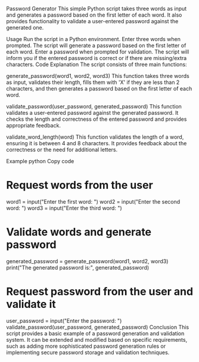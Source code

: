 Password Generator
This simple Python script takes three words as input and generates a password based on the first letter of each word. It also provides functionality to validate a user-entered password against the generated one.

Usage
Run the script in a Python environment.
Enter three words when prompted.
The script will generate a password based on the first letter of each word.
Enter a password when prompted for validation.
The script will inform you if the entered password is correct or if there are missing/extra characters.
Code Explanation
The script consists of three main functions:

generate_password(word1, word2, word3)
This function takes three words as input, validates their length, fills them with 'X' if they are less than 2 characters, and then generates a password based on the first letter of each word.

validate_password(user_password, generated_password)
This function validates a user-entered password against the generated password. It checks the length and correctness of the entered password and provides appropriate feedback.

validate_word_length(word)
This function validates the length of a word, ensuring it is between 4 and 8 characters. It provides feedback about the correctness or the need for additional letters.

Example
python
Copy code
# Request words from the user
word1 = input("Enter the first word: ")
word2 = input("Enter the second word: ")
word3 = input("Enter the third word: ")

# Validate words and generate password
generated_password = generate_password(word1, word2, word3)
print("The generated password is:", generated_password)

# Request password from the user and validate it
user_password = input("Enter the password: ")
validate_password(user_password, generated_password)
Conclusion
This script provides a basic example of a password generation and validation system. It can be extended and modified based on specific requirements, such as adding more sophisticated password generation rules or implementing secure password storage and validation techniques.
